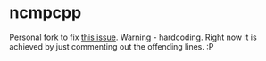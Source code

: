 # ncmpcpp
Personal fork to fix [this issue](https://bbs.archlinux.org/viewtopic.php?id=197297). Warning - hardcoding.
Right now it is achieved by just commenting out the offending lines. :P
